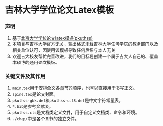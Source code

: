 吉林大学学位论文Latex模板
=============================

### 声明
1. 基于[北京大学学位论文latex模板(pkuthss)](https://gitea.com/CasperVector/pkuthss)<br>
2. 本项目与吉林大学官方无关，输出格式未经吉林大学任何学院的教务部门以及相关单位认可，因使用该模板导致任何后果与本人无关.<br>
3. 欢迎吉大校友帮忙完善改进，我们的目标是创建一个属于吉大人自己的、覆盖本硕博的通用论文模板。<br>
### 关键文件及其作用
1. `main.tex`用于安排全文各章节的顺序，也可以直接用于书写正文。<br>
2. `spine.tex`是论文封面。<br>
3. `pkuthss-gbk.def`和`pkuthss-utf8.def`是中文字符常量表。<br>
4. `*.bib`是参考文献表。<br>
5. `pkuthss.cls`是文档类定义文件，用于自定义文档类、命令和环境。<br>
6. `./chap/`中是各个章节的独立文件。<br> 
